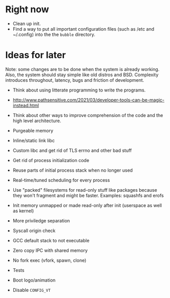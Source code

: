 # Right now

* Clean up init.
* Find a way to put all important configuration files (such as /etc and
  ~/.config) into the the `bubble` directory.

# Ideas for later

Note: some changes are to be done when the system is already working.
Also, the system should stay simple like old distros and BSD. Complexity
introduces throughout, latency, bugs and friction of development.

* Think about using litterate programming to write the programs.
* http://www.pathsensitive.com/2021/03/developer-tools-can-be-magic-instead.html
* Think about other ways to improve comprehension of the code and the high
  level architecture.

* Purgeable memory
* Inline/static link libc
* Custom libc and get rid of TLS errno and other bad stuff
* Get rid of process initialization code
* Reuse parts of initial process stack when no longer used
* Real-time/tuned scheduling for every process
* Use "packed" filesystems for read-only stuff like packages because they won't
  fragment and might be faster. Examples: squashfs and erofs
* Init memory unmapped or made read-only after init (userspace as well as kernel)
* More priviledge separation
* Syscall origin check
* GCC default stack to not executable
* Zero copy IPC with shared memory
* No fork exec (vfork, spawn, clone)
* Tests
* Boot logo/animation
* Disable `CONFIG_VT`
